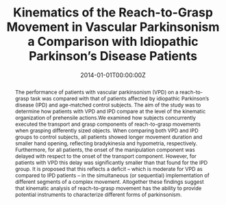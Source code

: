 ---
abstract: The performance of patients with vascular parkinsonism (VPD) on a reach-to-grasp task was compared with that of patients affected by idiopathic Parkinson’s disease (IPD) and age-matched control subjects. The aim of the study was to determine how patients with VPD and IPD compare at the level of the kinematic organization of prehensile actions.We examined how subjects concurrently executed the transport and grasp components of reach-to-grasp movements when grasping differently sized objects. When comparing both VPD and IPD groups to control subjects, all patients showed longer movement duration and smaller hand opening, reflecting bradykinesia and hypometria, respectively. Furthermore, for all patients, the onset of the manipulation component was delayed with respect to the onset of the transport component. However, for patients with VPD this delay was significantly smaller than that found for the IPD group. It is proposed that this reflects a deficit – which is moderate for VPD as compared to IPD patients – in the simultaneous (or sequential) implementation of different segments of a complex movement. Altogether these findings suggest that kinematic analysis of reach-to-grasp movement has the ability to provide potential instruments to characterize different forms of parkinsonism.

authors:
- _Valentina Parma_
- Debora Zanatto
- Elisa Straulino
- Tomaso Scaravilli
- Umberto Castiello


date: "2014-01-01T00:00:00Z"
doi: "doi: 10.3389/fneur.2014.00075"
featured:
image:
  caption: 
  focal_point: ""
  preview_only: false
projects: ["Motor Control","Human Olfaction"]
publication: '*Frontiers in Neurology*, (5), 75'
publication_short: ""
publication_types:
- "2"
publishDate: "2014-01-01T00:00:00Z"
slides:
summary: 
tags:
- Action
- Sensory
- Clinical

title: Kinematics of the Reach-to-Grasp Movement in Vascular Parkinsonism a Comparison with Idiopathic Parkinson’s Disease Patients
url_code: ""
url_dataset: ""
url_pdf: pdf/11_Parma et al., 2014.pdf
url_preprint: ""
url_poster: ""
url_project: ""
url_slides: ""
url_source: ""
url_video: ""
---